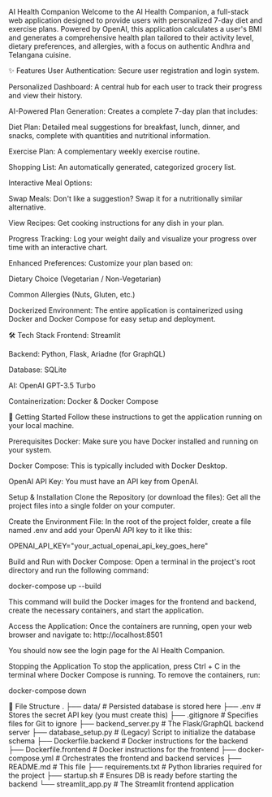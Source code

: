 AI Health Companion
Welcome to the AI Health Companion, a full-stack web application designed to provide users with personalized 7-day diet and exercise plans. Powered by OpenAI, this application calculates a user's BMI and generates a comprehensive health plan tailored to their activity level, dietary preferences, and allergies, with a focus on authentic Andhra and Telangana cuisine.

✨ Features
User Authentication: Secure user registration and login system.

Personalized Dashboard: A central hub for each user to track their progress and view their history.

AI-Powered Plan Generation: Creates a complete 7-day plan that includes:

Diet Plan: Detailed meal suggestions for breakfast, lunch, dinner, and snacks, complete with quantities and nutritional information.

Exercise Plan: A complementary weekly exercise routine.

Shopping List: An automatically generated, categorized grocery list.

Interactive Meal Options:

Swap Meals: Don't like a suggestion? Swap it for a nutritionally similar alternative.

View Recipes: Get cooking instructions for any dish in your plan.

Progress Tracking: Log your weight daily and visualize your progress over time with an interactive chart.

Enhanced Preferences: Customize your plan based on:

Dietary Choice (Vegetarian / Non-Vegetarian)

Common Allergies (Nuts, Gluten, etc.)

Dockerized Environment: The entire application is containerized using Docker and Docker Compose for easy setup and deployment.

🛠️ Tech Stack
Frontend: Streamlit

Backend: Python, Flask, Ariadne (for GraphQL)

Database: SQLite

AI: OpenAI GPT-3.5 Turbo

Containerization: Docker & Docker Compose

🚀 Getting Started
Follow these instructions to get the application running on your local machine.

Prerequisites
Docker: Make sure you have Docker installed and running on your system.

Docker Compose: This is typically included with Docker Desktop.

OpenAI API Key: You must have an API key from OpenAI.

Setup & Installation
Clone the Repository (or download the files):
Get all the project files into a single folder on your computer.

Create the Environment File:
In the root of the project folder, create a file named .env and add your OpenAI API key to it like this:

OPENAI_API_KEY="your_actual_openai_api_key_goes_here"

Build and Run with Docker Compose:
Open a terminal in the project's root directory and run the following command:

docker-compose up --build

This command will build the Docker images for the frontend and backend, create the necessary containers, and start the application.

Access the Application:
Once the containers are running, open your web browser and navigate to:
http://localhost:8501

You should now see the login page for the AI Health Companion.

Stopping the Application
To stop the application, press Ctrl + C in the terminal where Docker Compose is running. To remove the containers, run:

docker-compose down

📁 File Structure
.
├── data/                     # Persisted database is stored here
├── .env                      # Stores the secret API key (you must create this)
├── .gitignore                # Specifies files for Git to ignore
├── backend_server.py         # The Flask/GraphQL backend server
├── database_setup.py         # (Legacy) Script to initialize the database schema
├── Dockerfile.backend        # Docker instructions for the backend
├── Dockerfile.frontend       # Docker instructions for the frontend
├── docker-compose.yml        # Orchestrates the frontend and backend services
├── README.md                 # This file
├── requirements.txt          # Python libraries required for the project
├── startup.sh                # Ensures DB is ready before starting the backend
└── streamlit_app.py          # The Streamlit frontend application
